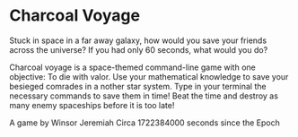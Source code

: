 # Charcoal Voyage
Stuck in space in a far away galaxy, how would you save your friends across the universe?
If you had only 60 seconds, what would you do?

Charcoal voyage is a space-themed command-line game with one objective: To die with valor.
Use your mathematical knowledge to save your besieged comrades in a nother star system.
Type in your terminal the necessary commands to save them in time!
Beat the time and destroy as many enemy spaceships before it is too late!

A game by Winsor Jeremiah
Circa 1722384000 seconds since the Epoch
